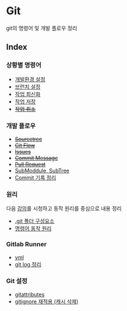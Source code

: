 # Git
git의 명령어 및 개발 플로우 정리

## Index

### 상황별 명령어
- [개발환경 설정](DevEnvSetting.md)
- [브런치 설정](BranchSetting.md)
- [작업 최신화](WorkUpdating.md)
- [작업 저장](WorkSaving.md)
- ~~[작업 취소](WorkCancel.md)~~

### 개발 플로우
- ~~[Sourcetree](Sourcetree.md)~~
- ~~[Git Flow](GitFlow.md)~~
- ~~[Issues](Issues.md)~~
- ~~[Commit Message](CommitMessage.md)~~
- ~~[Pull Request](PullRequest.md)~~
- [SubModdule, SubTree](Sub.md)
- [Commit 기록 정리](CleanCommit.md)

### 원리
다음 [강의](https://youtube.com/playlist?list=PLuHgQVnccGMA8iwZwrGyNXCGy2LAAsTXk)를 시청하고 동작 원리를 중심으로 내용 정리  
- [.git 폴더 구성요소](LocalGitPrinciple.md)
- [명령어 동작 원리](CommandPrinciple.md)

### Gitlab Runner
- [yml](.md)
- [git log 정리](CleanCommit.md)

### Git 설정
- [gitattributes](Gitattributes.md)
- [gitignore 재적용 (캐시 삭제)](RemoveCached.md)
